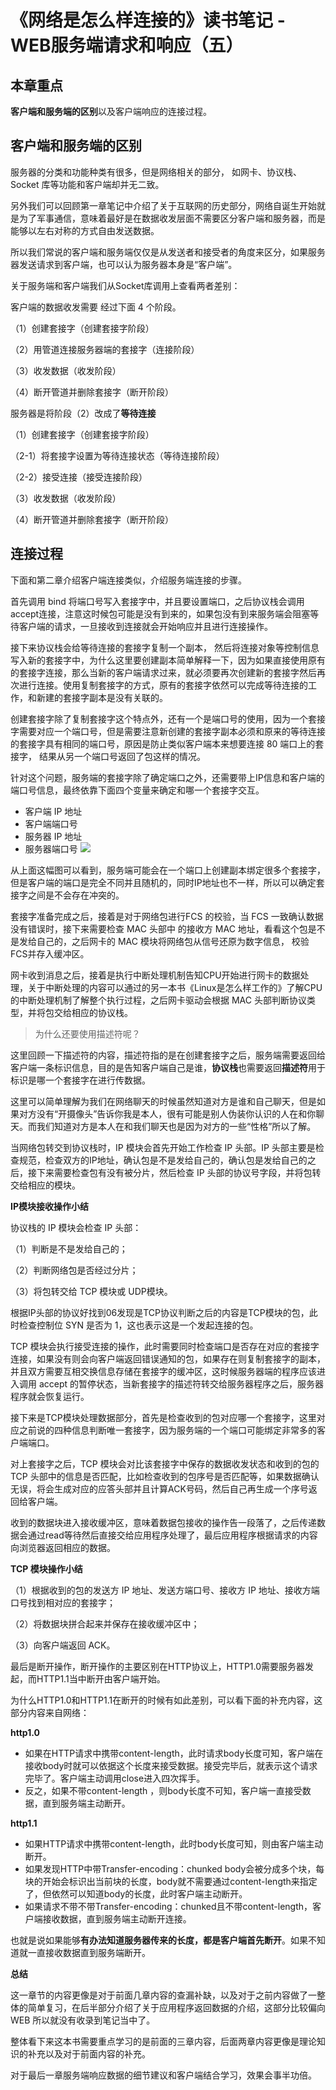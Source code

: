 # 《网络是怎么样连接的》读书笔记 - WEB服务端请求和响应（五）

## 本章重点

**客户端和服务端的区别**以及客户端响应的连接过程。

## 客户端和服务端的区别

服务器的分类和功能种类有很多，但是网络相关的部分， 如网卡、协议栈、Socket 库等功能和客户端却并无二致。

另外我们可以回顾第一章笔记中介绍了关于互联网的历史部分，网络自诞生开始就是为了军事通信，意味着最好是在数据收发层面不需要区分客户端和服务器，而是能够以左右对称的方式自由发送数据。

所以我们常说的客户端和服务端仅仅是从发送者和接受者的角度来区分，如果服务器发送请求到客户端，也可以认为服务器本身是“客户端”。

关于服务端和客户端我们从Socket库调用上查看两者差别：

客户端的数据收发需要 经过下面 4 个阶段。

（1）创建套接字（创建套接字阶段）

（2）用管道连接服务器端的套接字（连接阶段）

（3）收发数据（收发阶段）

（4）断开管道并删除套接字（断开阶段）

服务器是将阶段（2）改成了**等待连接**

（1）创建套接字（创建套接字阶段）

（2-1）将套接字设置为等待连接状态（等待连接阶段）

（2-2）接受连接（接受连接阶段）

（3）收发数据（收发阶段）

（4）断开管道并删除套接字（断开阶段）

## 连接过程

下面和第二章介绍客户端连接类似，介绍服务端连接的步骤。

首先调用 bind 将端口号写入套接字中，并且要设置端口，之后协议栈会调用accept连接，注意这时候包可能是没有到来的，如果包没有到来服务端会阻塞等待客户端的请求，一旦接收到连接就会开始响应并且进行连接操作。

接下来协议栈会给等待连接的套接字复制一个副本， 然后将连接对象等控制信息写入新的套接字中，为什么这里要创建副本简单解释一下，因为如果直接使用原有的套接字连接，那么当新的客户端请求过来，就必须要再次创建新的套接字然后再次进行连接。使用复制套接字的方式，原有的套接字依然可以完成等待连接的工作，和新建的套接字副本是没有关联的。

创建套接字除了复制套接字这个特点外，还有一个是端口号的使用，因为一个套接字需要对应一个端口号，但是需要注意新创建的套接字副本必须和原来的等待连接的套接字具有相同的端口号，原因是防止类似客户端本来想要连接 80 端口上的套接字， 结果从另一个端口号返回了包这样的情况。

针对这个问题，服务端的套接字除了确定端口之外，还需要带上IP信息和客户端的端口号信息，最终依靠下面四个变量来确定和哪一个套接字交互。

- 客户端 IP 地址
- 客户端端口号
- 服务器 IP 地址
- 服务器端口号
![](https://adong-picture.oss-cn-shenzhen.aliyuncs.com/adong/202206290645166.png)

从上面这幅图可以看到，服务端可能会在一个端口上创建副本绑定很多个套接字，但是客户端的端口是完全不同并且随机的，同时IP地址也不一样，所以可以确定套接字之间是不会存在冲突的。

套接字准备完成之后，接着是对于网络包进行FCS 的校验，当 FCS 一致确认数据没有错误时，接下来需要检查 MAC 头部中 的接收方 MAC 地址，看看这个包是不是发给自己的，之后网卡的 MAC 模块将网络包从信号还原为数字信息， 校验 FCS并存入缓冲区。

网卡收到消息之后，接着是执行中断处理机制告知CPU开始进行网卡的数据处理，关于中断处理的内容可以通过的另一本书《Linux是怎么样工作的》了解CPU的中断处理机制了解整个执行过程，之后网卡驱动会根据 MAC 头部判断协议类型，并将包交给相应的协议栈。

> 为什么还要使用描述符呢？

这里回顾一下描述符的内容，描述符指的是在创建套接字之后，服务端需要返回给客户端一条标识信息，目的是告知客户端自己是谁，**协议栈**也需要返回**描述符**用于标识是哪一个套接字在进行传数据。

这里可以简单理解为我们在网络聊天的时候虽然知道对方是谁和自己聊天，但是如果对方没有“开摄像头”告诉你我是本人，很有可能是别人伪装你认识的人在和你聊天。而我们知道对方是本人在和我们聊天也是因为对方的一些“性格”所以了解。

当网络包转交到协议栈时，IP 模块会首先开始工作检查 IP 头部。IP 头部主要是检查规范，检查双方的IP地址，确认包是不是发给自己的，确认包是发给自己的之后，接下来需要检查包有没有被分片，然后检查 IP 头部的协议号字段，并将包转交给相应的模块。

**IP模块接收操作小结**

协议栈的 IP 模块会检查 IP 头部：

（1）判断是不是发给自己的；

（2）判断网络包是否经过分片；

（3）将包转交给 TCP 模块或 UDP模块。

根据IP头部的协议好找到06发现是TCP协议判断之后的内容是TCP模块的包，此时检查控制位 SYN 是否为 1，这也表示这是一个发起连接的包。

TCP 模块会执行接受连接的操作，此时需要同时检查端口是否存在对应的套接字连接，如果没有则会向客户端返回错误通知的包，如果存在则复制套接字的副本，并且双方需要互相交换信息存储在套接字的缓冲区，这时候服务器端的程序应该进入调用 accept 的暂停状态，当新套接字的描述符转交给服务器程序之后，服务器程序就会恢复运行。

接下来是TCP模块处理数据部分，首先是检查收到的包对应哪一个套接字，这里对应之前说的四种信息判断唯一套接字，因为服务端的一个端口可能绑定非常多的客户端端口。

对上套接字之后，TCP 模块会对比该套接字中保存的数据收发状态和收到的包的 TCP 头部中的信息是否匹配，比如检查收到的包序号是否匹配等，如果数据确认无误，将会生成对应的应答头部并且计算ACK号码，然后自己再生成一个序号返回给客户端。

收到的数据块进入接收缓冲区，意味着数据包接收的操作告一段落了，之后传递数据会通过read等待然后直接交给应用程序处理了，最后应用程序根据请求的内容向浏览器返回相应的数据。

**TCP 模块操作小结**

（1）根据收到的包的发送方 IP 地址、发送方端口号、接收方 IP 地址、接收方端口号找到相对应的套接字；

（2）将数据块拼合起来并保存在接收缓冲区中；

（3）向客户端返回 ACK。

最后是断开操作，断开操作的主要区别在HTTP协议上，HTTP1.0需要服务器发起，而HTTP1.1当中断开由客户端开始。

为什么HTTP1.0和HTTP1.1在断开的时候有如此差别，可以看下面的补充内容，这部分内容来自网络：

**http1.0**

- 如果在HTTP请求中携带content-length，此时请求body长度可知，客户端在接收body时就可以依据这个长度来接受数据。接受完毕后，就表示这个请求完毕了。客户端主动调用close进入四次挥手。
- 反之，如果不带content-length ，则body长度不可知，客户端一直接受数据，直到服务端主动断开。

**http1.1**

- 如果HTTP请求中携带content-length，此时body长度可知，则由客户端主动断开。
- 如果发现HTTP中带Transfer-encoding：chunked body会被分成多个块，每块的开始会标识出当前块的长度，body就不需要通过content-length来指定了，但依然可以知道body的长度，此时客户端主动断开。
- 如果请求不带不带Transfer-encoding：chunked且不带content-length，客户端接收数据，直到服务端主动断开连接。

也就是说如果能够**有办法知道服务器传来的长度，都是客户端首先断开**。如果不知道就一直接收数据直到服务端断开。

**总结**

这一章节的内容更像是对于前面几章内容的查漏补缺，以及对于之前内容做了一整体的简单复习，在后半部分介绍了关于应用程序返回数据的介绍，这部分比较偏向WEB 所以就没有收录到笔记当中了。

整体看下来这本书需要重点学习的是前面的三章内容，后面两章内容更像是理论知识的补充以及对于前面内容的补充。

对于最后一章服务端响应数据的细节建议和客户端结合学习，效果会事半功倍。